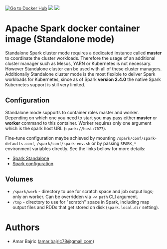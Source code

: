 [![Go to Docker Hub](https://img.shields.io/badge/Docker%20Hub-%E2%86%92-blue.svg)](https://hub.docker.com/r/amarbajric/spark-standalone/) [![](https://images.microbadger.com/badges/version/amarbajric/spark-standalone.svg)](https://microbadger.com/images/amarbajric/spark-standalone) [![](https://images.microbadger.com/badges/image/amarbajric/spark-standalone.svg)](https://microbadger.com/images/amarbajric/spark-standalone)

# Apache Spark docker container image (Standalone mode)

Standalone Spark cluster mode requires a dedicated instance called **master** to coordinate the cluster workloads. Therefore the usage of an additional cluster manager such as Mesos, YARN or Kubernetes is not necessary. However Standalone cluster can be used with all of these cluster managers. Additionally Standalone cluster mode is the most flexible to deliver Spark workloads for Kubernetes, since as of Spark **version 2.4.0** the native Spark Kubernetes support is still very limited.

## Configuration

Standalone mode supports to container roles master and worker. Depending on which one you need to start you may pass either **master** or **worker** command to this container. Worker requires only one argument which is the spark host URL (`spark://host:7077`).

Fine-tune configuration maybe achieved by mounting `/spark/conf/spark-defaults.conf`, `/spark/conf/spark-env.sh` or by passing `SPARK_*` environment variables directly. See the links bellow for more details:

- [Spark Standalone](https://spark.apache.org/docs/latest/spark-standalone.html)
- [Spark configuration](https://spark.apache.org/docs/latest/configuration.html)

## Volumes

- `/spark/work` - directory to use for scratch space and job output logs; only on worker. Can be overridden via `-w path` CLI argument.
- `/tmp` - directory to use for "scratch" space in Spark, including map output files and RDDs that get stored on disk (`spark.local.dir` setting).

# Authors

- Amar Bajric (<amar.bajric78@gmail.com>)
